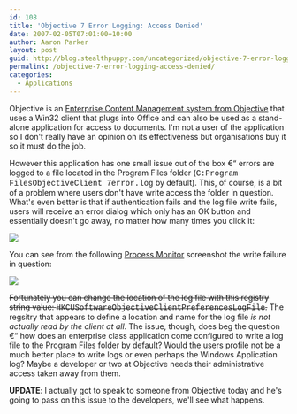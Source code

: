 ```yaml
---
id: 108
title: 'Objective 7 Error Logging: Access Denied'
date: 2007-02-05T07:01:00+10:00
author: Aaron Parker
layout: post
guid: http://blog.stealthpuppy.com/uncategorized/objective-7-error-logging-access-denied
permalink: /objective-7-error-logging-access-denied/
categories:
  - Applications
---
```

Objective is an [Enterprise Content Management system from Objective](http://www.objective.com/Products/Platform/index.html) that uses a Win32 client that plugs into Office and can also be used as a stand-alone application for access to documents. I'm not a user of the application so I don't really have an opinion on its effectiveness but organisations buy it so it must do the job.

However this application has one small issue out of the box €“ errors are logged to a file located in the Program Files folder (<span style="font-family: Courier New">C:Program FilesObjectiveClient 7error.log</span> by default). This, of course, is a bit of a problem where users don't have write access the folder in question. What's even better is that if authentication fails and the log file write fails, users will receive an error dialog which only has an OK button and essentially doesn't go away, no matter how many times you click it:

<img border="0" src="http://stealthpuppy.com/wp-content/uploads/2007/02/1000.14.813.ObjectiveError.png" /> 

You can see from the following [Process Monitor](http://www.microsoft.com/technet/sysinternals/ProcessesAndThreads/processmonitor.mspx) screenshot the write failure in question:

<img border="0" src="http://stealthpuppy.com/wp-content/uploads/2007/02/1000.14.814.ObjectiveFileAccess.png" /> 

<strike>Fortunately you can change the location of the log file with this registry string value: <span style="font-family: Courier New">HKCUSoftwareObjectiveClientPreferencesLogFile</span>.</strike> The regsitry that appears to define a location and name for the log file _is not actually read by the client at all_. The issue, though, does beg the question €“ how does an enterprise class application come configured to write a log file to the Program Files folder by default? Would the users profile not be a much better place to write logs or even perhaps the Windows Application log? Maybe a developer or two at Objective needs their administrative access taken away from them.

**UPDATE**: I actually got to speak to someone from Objective today and he's going to pass on this issue to the developers, we'll see what happens.